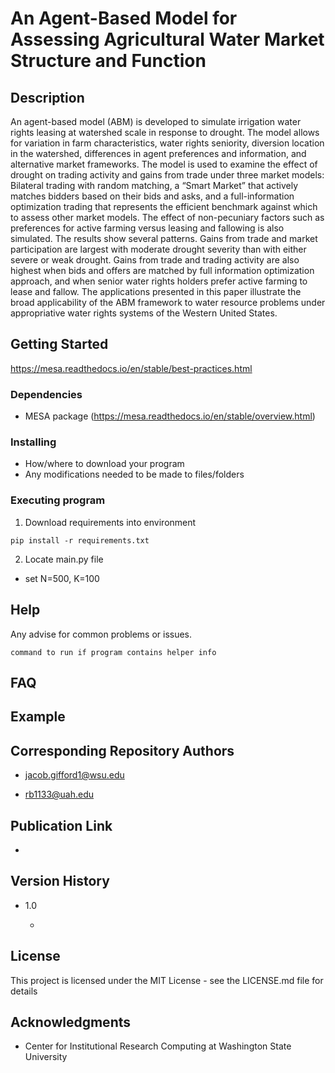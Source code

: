 # An Agent-Based Model for Assessing Agricultural Water Market Structure and Function


## Description
An agent-based model (ABM) is developed to simulate irrigation water rights leasing at  watershed scale in response to drought. The model allows for variation in farm characteristics, water rights seniority, diversion location in the watershed, differences in agent preferences and information, and alternative market frameworks. The model is used to examine the effect of drought on trading activity and gains from trade under three  market models: Bilateral trading with random matching, a “Smart Market” that actively matches bidders based on their bids and asks, and a full-information optimization trading that represents the efficient benchmark against which to assess other market models. The effect of non-pecuniary factors such as preferences for active farming versus leasing and fallowing is also simulated. The results show several patterns.  Gains from trade and market participation are largest with moderate drought severity than with either severe or weak drought. Gains from trade and trading activity are also highest when bids and offers are matched by full information optimization approach, and when senior water rights holders prefer active farming to lease and fallow. The applications presented in this paper illustrate the broad applicability of the ABM framework to water resource problems under appropriative water rights systems of the Western United States. 

## Getting Started
https://mesa.readthedocs.io/en/stable/best-practices.html
### Dependencies

* MESA package (https://mesa.readthedocs.io/en/stable/overview.html)


### Installing

* How/where to download your program
* Any modifications needed to be made to files/folders

### Executing program

1. Download requirements into environment
```
pip install -r requirements.txt
```
2. Locate main.py file
  * set N=500, K=100

## Help

Any advise for common problems or issues.
```
command to run if program contains helper info
```

## FAQ

## Example


## Corresponding Repository Authors
* jacob.gifford1@wsu.edu
  
* rb1133@uah.edu




## Publication Link
*
## Version History

* 1.0
  
    * 

## License

This project is licensed under the MIT License - see the LICENSE.md file for details

## Acknowledgments
* Center for Institutional Research Computing at Washington State University
